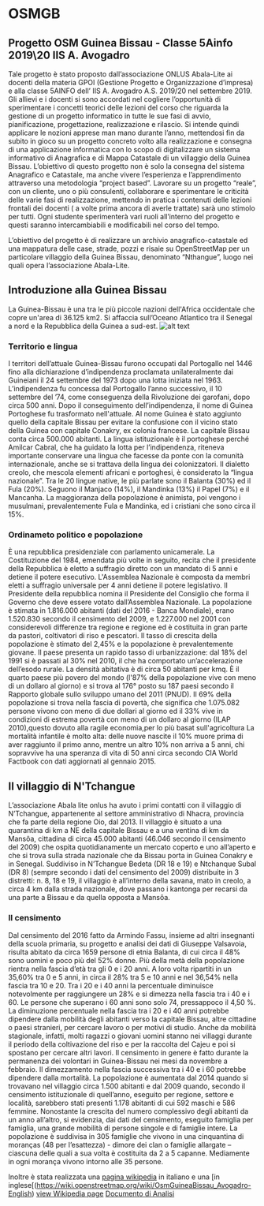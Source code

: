 # OSMGB
## Progetto OSM Guinea Bissau - Classe 5Ainfo 2019\20 IIS A. Avogadro

Tale progetto è stato proposto  dall’associazione ONLUS Abala-Lite ai docenti della materia GPOI (Gestione Progetto e Organizzazione d’impresa) e alla  classe 5AINFO dell’ IIS A. Avogadro  A.S. 2019/20 nel settembre 2019.
Gli allievi e i docenti  si sono accordati nel cogliere l’opportunità di  sperimentare   i concetti teorici delle lezioni del corso che riguarda la gestione di un progetto informatico in tutte le sue fasi di avvio, pianificazione, progettazione, realizzazione e rilascio.
Si intende quindi applicare le nozioni apprese man mano durante l’anno,  mettendosi fin da subito in gioco su un progetto  concreto  volto alla realizzazione e consegna di una applicazione informatica con lo scopo di digitalizzare un sistema informativo di Anagrafica e di Mappa Catastale di un villaggio della Guinea Bissau. 
L’obiettivo di questo progetto non è  solo la consegna del sistema Anagrafico e Catastale, ma anche vivere l’esperienza e l’apprendimento attraverso una metodologia  “project based”.
Lavorare su un progetto “reale”, con un cliente, uno o più consulenti, collaborare e sperimentare le criticità delle varie fasi di realizzazione, mettendo in pratica  i contenuti delle lezioni frontali  dei docenti ( a volte prima ancora di averle trattate)  sarà uno stimolo per tutti.
Ogni studente sperimenterà vari  ruoli all’interno del progetto e questi saranno intercambiabili e modificabili nel corso del tempo.

L’obiettivo del progetto è di realizzare un archivio anagrafico-catastale ed una mappatura  delle case, strade, pozzi e risaie su OpenStreetMap  per un particolare villaggio della Guinea Bissau, denominato “Nthangue”, luogo nei quali opera l’associazione Abala-Lite.

## Introduzione alla Guinea Bissau
La Guinea-Bissau è una tra le più piccole nazioni dell'Africa occidentale che copre un'area di 36.125 km2. Si affaccia sull’Oceano Atlantico tra il Senegal a nord e la Repubblica della Guinea a sud-est.
![alt text](https://www.google.com/url?sa=i&url=https%3A%2F%2Fwww.notiziegeopolitiche.net%2Fguinea-bissau-la-povera-economia-del-paese-africano-tra-corruzione-e-narcotraffico%2F&psig=AOvVaw3IcbEFojfvERNyTrEnBZd6&ust=1586013073955000&source=images&cd=vfe&ved=0CAIQjRxqFwoTCLCjs6HFzOgCFQAAAAAdAAAAABAD)
### Territorio e lingua
I territori dell’attuale Guinea-Bissau furono occupati dal Portogallo nel 1446 fino alla dichiarazione d’indipendenza proclamata unilateralmente dai Guineiani il 24 settembre del 1973 dopo una lotta iniziata nel 1963. L’indipendenza fu concessa dal Portogallo l’anno successivo, il 10 settembre del ’74, come conseguenza della Rivoluzione dei garofani, dopo circa 500 anni.
Dopo il conseguimento dell’indipendenza, il nome di Guinea Portoghese fu trasformato nell'attuale. Al nome Guinea è stato  aggiunto quello della capitale Bissau per evitare la confusione con il vicino stato della Guinea con capitale Conakry, ex colonia francese. 
La capitale Bissau conta circa 500.000 abitanti.
La lingua istituzionale è il portoghese perché Amilcar Cabral, che ha guidato la lotta per l’indipendenza, riteneva importante conservare una lingua che facesse da ponte con la comunità internazionale, anche se si trattava della lingua dei colonizzatori. Il dialetto creolo, che mescola elementi africani e portoghesi, è considerato la “lingua nazionale”. Tra le 20 lingue native, le più parlate sono il Balanta (30%) ed il Fula (20%). Seguono il Manjaco (14%), il Mandinka (13%) il Papel (7%) e il Mancanha. La maggioranza della popolazione è animista, poi vengono i musulmani, prevalentemente Fula e Mandinka, ed i cristiani che sono circa il 15%.
### Ordinameto politico e popolazione
È una repubblica presidenziale con parlamento unicamerale. La Costituzione del 1984, emendata più volte in seguito, recita che il presidente della Repubblica è eletto a suffragio diretto con un mandato di 5 anni e detiene il potere esecutivo. L'Assemblea Nazionale è composta da membri eletti a suffragio universale per 4 anni detiene il potere legislativo. Il Presidente della repubblica nomina il Presidente del Consiglio che forma il Governo che deve essere votato dall’Assemblea Nazionale.
La popolazione è stimata in 1.816.000 abitanti (dati del 2016 - Banca Mondiale), erano  1.520.830 secondo il censimento del 2009, e 1.227.000 nel 2001 con considerevoli differenze tra regione e regione ed è costituita in gran parte da pastori, coltivatori di riso e pescatori. Il tasso di crescita della popolazione è stimato del 2,45% e la popolazione è prevalentemente giovane. Il paese presenta un rapido tasso di urbanizzazione: dal 18% del 1991 si è passati al 30% nel 2010, il che ha comportato un’accelerazione dell’esodo rurale. La densità abitativa è di circa 50 abitanti per kmq. 
È il quarto paese più povero del mondo (l'87% della popolazione vive con meno di un dollaro al giorno) e si trova al 176° posto su 187 paesi secondo il Rapporto globale sullo sviluppo umano del 2011 (PNUD). Il 69% della popolazione si trova nella fascia di povertà, che significa che 1.075.082 persone vivono con meno di due dollari al giorno ed il 33% vive in condizioni di estrema povertà con meno di un dollaro al giorno (ILAP 2010),questo dovuto alla ragile economia,per lo più basat sull'agricoltura
La mortalità infantile è molto alta: delle nuove nascite il 10% muore prima di aver raggiunto il primo anno, mentre un altro 10% non arriva a 5 anni, chi sopravvive ha una speranza di vita di 50  anni circa secondo CIA World Factbook con dati aggiornati al gennaio 2015.

## Il villaggio di N'Tchangue
L’associazione Abala lite onlus ha avuto i primi contatti con il villaggio di N’Tchangue, appartenente al settore amministrativo di Nhacra,  provincia che fa parte della regione Oio, dal 2013.
Il villaggio è situato a una quarantina di km a NE della capitale Bissau e a una ventina di km da Mansôa, cittadina di circa 45.000 abitanti (46.046 secondo il censimento del 2009) che ospita quotidianamente un mercato coperto e uno all’aperto e che si trova sulla strada nazionale che da Bissau porta in Guinea Conakry e in Senegal.
Suddiviso in N’Tchangue Bedeta (DR 18 e 19) e Ntchanque Subal (DR 8) (sempre secondo i dati del censimento del 2009) distribuite in 3 distretti: n. 8, 18 e 19, il villaggio è all’interno della savana, mato in creolo, a circa 4 km dalla strada nazionale, dove passano i kantonga per recarsi da una parte a Bissau e da quella opposta a Mansôa.
### Il censimento
Dal censimento del 2016 fatto da Armindo Fassu, insieme ad altri insegnanti della scuola primaria, su progetto e analisi dei dati di Giuseppe Valsavoia, risulta abitato da circa 1659 persone di etnia Balanta, di cui circa il 48% sono uomini e poco più del 52% donne. Più della metà della popolazione rientra nella fascia d’età tra gli 0 e i 20 anni. A loro volta ripartiti in un 35,60% tra 0 e 5 anni,  in circa il 28% tra 5 e 10 anni e nel 36,54% nella fascia tra 10 e 20. Tra i 20 e i 40 anni la percentuale diminuisce notevolmente per raggiungere un 28% e si dimezza nella fascia tra i 40 e i 60. Le persone che superano i 60 anni sono solo 74, pressappoco il 4,50 %.  La diminuzione percentuale nella fascia tra i 20 e i 40 anni potrebbe dipendere  dalla mobilità degli abitanti verso la capitale Bissau, altre cittadine o paesi stranieri, per cercare lavoro o per motivi di studio. Anche da mobilità stagionale, infatti, molti ragazzi o giovani uomini stanno nei villaggi durante il periodo della coltivazione del riso e per la raccolta del Cajeu e poi si spostano per cercare altri lavori. Il censimento in genere è fatto durante la permanenza dei volontari in Guinea-Bissau nei mesi da novembre a febbraio. Il dimezzamento nella fascia successiva tra i 40 e i 60 potrebbe dipendere dalla mortalità. La popolazione è aumentata dal 2014 quando si trovavano nel villaggio circa 1.500 abitanti e dal 2009 quando, secondo il censimento istituzionale di quell’anno, eseguito per regione, settore e località, sarebbero stati presenti 1.178 abitanti di cui 592 maschi e 586 femmine. 
Nonostante la crescita del numero complessivo degli abitanti da un anno all’altro, si evidenzia, dai dati del censimento, eseguito famiglia per famiglia, una grande mobilità di persone singole e di famiglie intere.
La popolazione è suddivisa in 305 famiglie che vivono in una cinquantina di moranças  (48 per l’esattezza) - dimore dei clan o famiglie allargate – ciascuna delle quali a sua volta è costituita da 2 a 5 capanne. Mediamente in ogni morança vivono intorno alle 35 persone. 

Inoltre è stata realizzata una [pagina wikipedia](https://wiki.openstreetmap.org/wiki/OsmGuineaBissau_Avogadro) in italiano e una [in inglese[(https://wiki.openstreetmap.org/wiki/OsmGuineaBissau_Avogadro-English) 
<a href="https://wiki.openstreetmap.org/wiki/OsmGuineaBissau_Avogadro" target="_top"> view Wikipedia page</a>
[Documento di Analisi](https://trello.com/c/VZyXnDDh/114-documenti-di-analisi)
